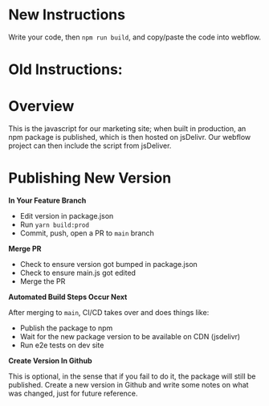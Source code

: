 # New Instructions

Write your code, then `npm run build`, and copy/paste the code into webflow.


# Old Instructions:

# Overview

This is the javascript for our marketing site; when built in production, an npm package is published, which is then hosted on jsDelivr. Our webflow project can then include the script from jsDeliver. 

# Publishing New Version

**In Your Feature Branch**

- Edit version in package.json
- Run `yarn build:prod`
- Commit, push, open a PR to `main` branch

**Merge PR**

- Check to ensure version got bumped in package.json
- Check to ensure main.js got edited
- Merge the PR

**Automated Build Steps Occur Next**

After merging to `main`, CI/CD takes over and does things like:
- Publish the package to npm
- Wait for the new package version to be available on CDN (jsdelivr)
- Run e2e tests on dev site

**Create Version In Github**

This is optional, in the sense that if you fail to do it, the package will still be published. Create a new version in Github and write some notes on what was changed, just for future reference.
